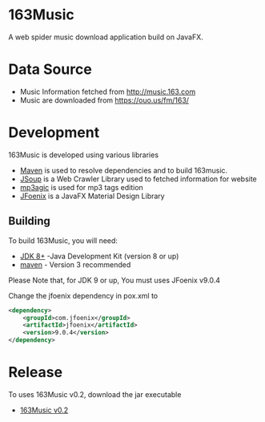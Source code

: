 # 163Music

A web spider music download application build on JavaFX.

# Data Source
* Music Information fetched from http://music.163.com
* Music are downloaded from https://ouo.us/fm/163/

# Development

163Music is developed using various libraries
* [Maven](http://maven.apache.org/) is used to resolve dependencies and to build 163music.
* [JSoup](https://jsoup.org/download) is a Web Crawler Library used to fetched information for website
* [mp3agic](https://github.com/mpatric/mp3agic) is used for mp3 tags edition
* [JFoenix](https://github.com/jfoenixadmin/JFoenix) is a JavaFX Material Design Library

## Building

To build 163Music, you will need:

* [JDK 8+](http://www.oracle.com/technetwork/java/javase/downloads/index.html) -Java Development Kit (version 8 or up)
* [maven](http://maven.apache.org/) - Version 3 recommended

Please Note that, for JDK 9 or up, You must uses JFoenix v9.0.4 

Change the jfoenix dependency in pox.xml to
```xml
<dependency>
    <groupId>com.jfoenix</groupId>
    <artifactId>jfoenix</artifactId>
    <version>9.0.4</version>
</dependency>
```

# Release

To uses 163Music v0.2, download the jar executable
* [163Music v0.2](https://github.com/CRonYii/163MusicDownloader/releases)
